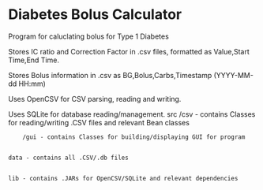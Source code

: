 # Diabetes Bolus Calculator

Program for caluclating bolus for Type 1 Diabetes


Stores IC ratio and Correction Factor in .csv files, formatted as Value,Start Time,End Time.

Stores Bolus information in .csv as BG,Bolus,Carbs,Timestamp (YYYY-MM-dd HH:mm)

Uses OpenCSV for CSV parsing, reading and writing.

Uses SQLite for database reading/management.
	src
		/csv - contains Classes for reading/writing .CSV files and relevant Bean classes
		
		/gui - contains Classes for building/displaying GUI for program
		
	
	data - contains all .CSV/.db files
	
	
	lib - contains .JARs for OpenCSV/SQLite and relevant dependencies
